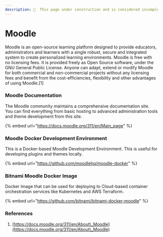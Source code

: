```yaml
---
description: 🚧  This page under construction and is considered incomplete. 🚧
---
```


# Moodle

Moodle is an open-source learning platform designed to provide educators, administrators and learners with a single robust, secure and integrated system to create personalized learning environments. Moodle is free with no licensing fees. It is provided freely as Open Source software, under the GNU General Public License. Anyone can adapt, extend or modify Moodle for both commercial and non-commercial projects without any licensing fees and benefit from the cost-efficiencies, flexibility and other advantages of using Moodle.\[1]

### Moodle Documentation

The Moodle community maintains a comprehensive documentation site. You can find everything from basic hosting to advanced administration tools and theme development from this site.

{% embed url="https://docs.moodle.org/311/en/Main_page" %}

### Moodle Docker Development Environment

This is a Docker-based Moodle Development Environment. This is useful for developing plugins and themes locally.

{% embed url="https://github.com/moodlehq/moodle-docker" %}

### Bitnami Moodle Docker Image

Docker Image that can be used for deploying to Cloud-based container orchestration services like Kubernetes and AWS Terraform.

{% embed url="https://github.com/bitnami/bitnami-docker-moodle" %}

### References

1. [https://docs.moodle.org/311/en/About\_Moodle](https://docs.moodle.org/311/en/About\_Moodle)

